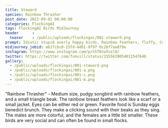 ```yaml
---
title: Steward
species: Rainbow Thrasher
post_date: 2022-09-01 00:00:00
categories: FlockingAI
tags: FlockingAI Birds MidJourney
header      :
  teaser    : /public/uploads/flockingai/001-steward.png
prompt: Idiotic stupid overly happy birds, Rainbow feathers, fluffy, Cute, Whole body
midjourney_jobid: a61fcbc0-15fd-4d61-8f97-0c2bf7aa879e 
instagram: https://www.instagram.com/p/ChTKnafusl0/
twitter: https://twitter.com/funvill/status/1555639054011547648
gallery: 
  - /public/uploads/flockingai/001-steward.png
  - /public/uploads/flockingai/001-a.png
  - /public/uploads/flockingai/001-c.png
  - /public/uploads/flockingai/001-b.png
---
```


"Rainbow Thrasher" - Medium size, pudgy songbird with rainbow feathers, and a small triangle beak. The rainbow breast feathers look like a scarf or a small jacket. Eyes can be either red or green. Favorite food is Sunday eggs benedict brunch. They make a clicking sound with their beaks as they sing. The males are more colorful, and the females are a little bit smaller. These birds are very social and can often be found in small flocks.

